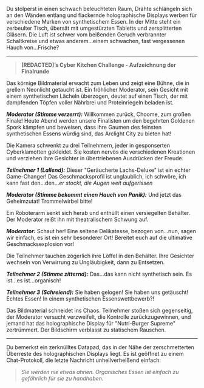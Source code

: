 Du stolperst in einen schwach beleuchteten Raum, Drähte schlängeln sich an den Wänden entlang und flackernde holographische Displays werben für verschiedene Marken von synthetischem Essen. In der Mitte steht ein zerbeulter Tisch, übersät mit umgestürzten Tabletts und zersplitterten Gläsern. Die Luft ist schwer vom beißenden Geruch verbrannter Schaltkreise und etwas anderem...einem schwachen, fast vergessenen Hauch von...Frische?

---

> **[REDACTED]’s Cyber Kitchen Challenge - Aufzeichnung der Finalrunde**

Das körnige Bildmaterial erwacht zum Leben und zeigt eine Bühne, die in grellem Neonlicht getaucht ist. Ein fröhlicher Moderator, sein Gesicht mit einem synthetischen Lächeln überzogen, deutet auf einen Tisch, der mit dampfenden Töpfen voller Nährbrei und Proteinriegeln beladen ist.

**_Moderator (Stimme verzerrt):_** Willkommen zurück, Choome, zum großen Finale! Heute Abend werden unsere Finalisten um den begehrten Goldenen Spork kämpfen und beweisen, dass ihre Gaumen des feinsten synthetischen Essens würdig sind, das Arclight City zu bieten hat!

Die Kamera schwenkt zu drei Teilnehmern, jeder in gesponserten Cyberklamotten gekleidet. Sie kosten nervös die verschiedenen Kreationen und verziehen ihre Gesichter in übertriebenen Ausdrücken der Freude.

**_Teilnehmer 1 (Lallend):_** Dieser "Geräucherte Lachs-Deluxe" ist ein echter Game-Changer! Das Geschmacksprofil ist unglaublich, ich schwöre, ich kann fast den...den..._er stockt, die Augen weit aufgerissen_

**_Moderator (Stimme bekommt einen Hauch von Panik):_** Und jetzt das Geheimzutat! Trommelwirbel bitte!

Ein Roboterarm senkt sich herab und enthüllt einen versiegelten Behälter. Der Moderator reißt ihn mit theatralischem Schwung auf.

**_Moderator:_** Schaut her! Eine seltene Delikatesse, bezogen von...nun, sagen wir einfach, es ist ein sehr besonderer Ort! Bereitet euch auf die ultimative Geschmacksexplosion vor!

Die Teilnehmer tauchen zögerlich ihre Löffel in den Behälter. Ihre Gesichter wechseln von Verwirrung zu Ungläubigkeit, dann zu Entsetzen.

**_Teilnehmer 2 (Stimme zitternd):_** Das...das kann nicht synthetisch sein. Es ist...es ist...organisch!

**_Teilnehmer 3 (Schreiend):_** Sie haben gelogen! Sie haben uns getäuscht! Echtes Essen! In einem synthetischen Essenswettbewerb?!

Das Bildmaterial schneidet ins Chaos. Teilnehmer stoßen sich gegenseitig, der Moderator versucht verzweifelt, die Kontrolle zurückzugewinnen, und jemand hat das holographische Display für "Nutri-Burger Supreme" zertrümmert. Der Bildschirm verblasst zu statischem Rauschen.

---

Du bemerkst ein zerknülltes Datapad, das in der Nähe der zerschmetterten Überreste des holographischen Displays liegt. Es ist geöffnet zu einem Chat-Protokoll, die letzte Nachricht unheilverheißend einfach:

> _Sie werden nie etwas ahnen. Organisches Essen ist einfach zu gefährlich für sie zu handhaben._
